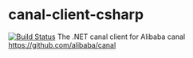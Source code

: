 # canal-client-csharp
[![Build Status](https://travis-ci.org/CanalSharp/CanalSharp.svg?branch=dev)](https://travis-ci.org/CanalSharp/CanalSharp)
The .NET canal client for Alibaba canal https://github.com/alibaba/canal
